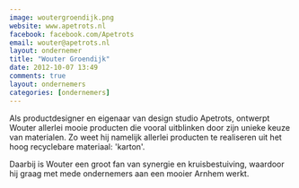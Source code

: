 ```yaml
---
image: woutergroendijk.png
website: www.apetrots.nl
facebook: facebook.com/Apetrots
email: wouter@apetrots.nl
layout: ondernemer
title: "Wouter Groendijk"
date: 2012-10-07 13:49
comments: true
layout: ondernemers
categories: [ondernemers]
---
```




Als productdesigner en eigenaar van design studio Apetrots, ontwerpt Wouter allerlei mooie producten die vooral uitblinken door zijn unieke keuze van materialen. Zo weet hij namelijk allerlei producten te realiseren uit het hoog recyclebare materiaal: 'karton'.

Daarbij is Wouter een groot fan van synergie en kruisbestuiving, waardoor hij graag met mede ondernemers aan een mooier Arnhem werkt.
